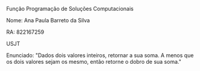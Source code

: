Função Programação de Soluções Computacionais

Nome: Ana Paula Barreto da Silva

RA: 822167259

USJT

Enunciado: "Dados dois valores inteiros, retornar a sua soma. A menos que os dois valores
sejam os mesmo, então retorne o dobro de sua soma."